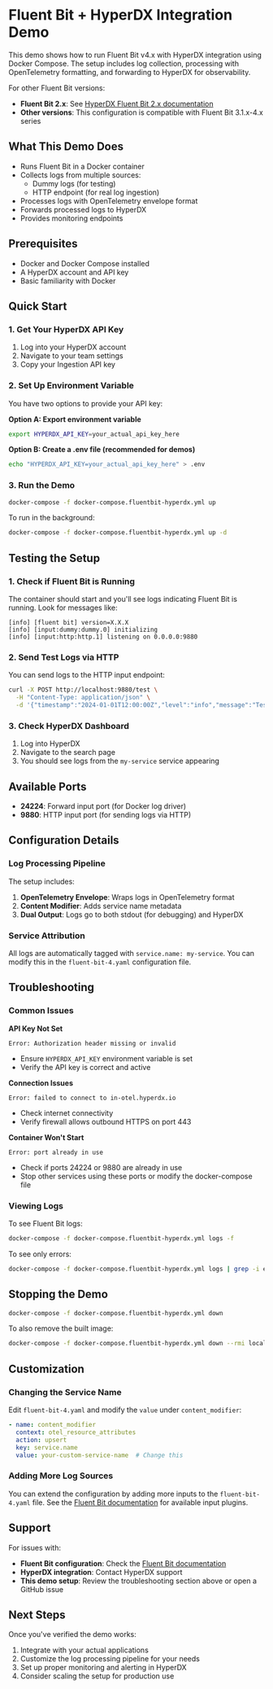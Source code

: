 # Fluent Bit + HyperDX Integration Demo

This demo shows how to run Fluent Bit v4.x with HyperDX integration using Docker Compose. The setup includes log collection, processing with OpenTelemetry formatting, and forwarding to HyperDX for observability.

For other Fluent Bit versions:
- **Fluent Bit 2.x**: See [HyperDX Fluent Bit 2.x documentation](https://www.hyperdx.io/docs/install/fluentbit#fluentbit-2x)
- **Other versions**: This configuration is compatible with Fluent Bit 3.1.x-4.x series

## What This Demo Does

- Runs Fluent Bit in a Docker container
- Collects logs from multiple sources:
  - Dummy logs (for testing)
  - HTTP endpoint (for real log ingestion)
- Processes logs with OpenTelemetry envelope format
- Forwards processed logs to HyperDX
- Provides monitoring endpoints

## Prerequisites

- Docker and Docker Compose installed
- A HyperDX account and API key
- Basic familiarity with Docker

## Quick Start

### 1. Get Your HyperDX API Key

1. Log into your HyperDX account
2. Navigate to your team settings
3. Copy your Ingestion API key

### 2. Set Up Environment Variable

You have two options to provide your API key:

**Option A: Export environment variable**
```bash
export HYPERDX_API_KEY=your_actual_api_key_here
```

**Option B: Create a .env file (recommended for demos)**
```bash
echo "HYPERDX_API_KEY=your_actual_api_key_here" > .env
```

### 3. Run the Demo

```bash
docker-compose -f docker-compose.fluentbit-hyperdx.yml up
```

To run in the background:
```bash
docker-compose -f docker-compose.fluentbit-hyperdx.yml up -d
```

## Testing the Setup

### 1. Check if Fluent Bit is Running

The container should start and you'll see logs indicating Fluent Bit is running. Look for messages like:
```
[info] [fluent bit] version=X.X.X
[info] [input:dummy:dummy.0] initializing
[info] [input:http:http.1] listening on 0.0.0.0:9880
```

### 2. Send Test Logs via HTTP

You can send logs to the HTTP input endpoint:

```bash
curl -X POST http://localhost:9880/test \
  -H "Content-Type: application/json" \
  -d '{"timestamp":"2024-01-01T12:00:00Z","level":"info","message":"Test log from HTTP endpoint"}'
```

### 3. Check HyperDX Dashboard

1. Log into HyperDX
2. Navigate to the search page
3. You should see logs from the `my-service` service appearing

## Available Ports

- **24224**: Forward input port (for Docker log driver)
- **9880**: HTTP input port (for sending logs via HTTP)

## Configuration Details

### Log Processing Pipeline

The setup includes:
1. **OpenTelemetry Envelope**: Wraps logs in OpenTelemetry format
2. **Content Modifier**: Adds service name metadata
3. **Dual Output**: Logs go to both stdout (for debugging) and HyperDX

### Service Attribution

All logs are automatically tagged with `service.name: my-service`. You can modify this in the `fluent-bit-4.yaml` configuration file.

## Troubleshooting

### Common Issues

**API Key Not Set**
```
Error: Authorization header missing or invalid
```
- Ensure `HYPERDX_API_KEY` environment variable is set
- Verify the API key is correct and active

**Connection Issues**
```
Error: failed to connect to in-otel.hyperdx.io
```
- Check internet connectivity
- Verify firewall allows outbound HTTPS on port 443

**Container Won't Start**
```
Error: port already in use
```
- Check if ports 24224 or 9880 are already in use
- Stop other services using these ports or modify the docker-compose file

### Viewing Logs

To see Fluent Bit logs:
```bash
docker-compose -f docker-compose.fluentbit-hyperdx.yml logs -f
```

To see only errors:
```bash
docker-compose -f docker-compose.fluentbit-hyperdx.yml logs | grep -i error
```

## Stopping the Demo

```bash
docker-compose -f docker-compose.fluentbit-hyperdx.yml down
```

To also remove the built image:
```bash
docker-compose -f docker-compose.fluentbit-hyperdx.yml down --rmi local
```

## Customization

### Changing the Service Name

Edit `fluent-bit-4.yaml` and modify the `value` under `content_modifier`:
```yaml
- name: content_modifier
  context: otel_resource_attributes
  action: upsert
  key: service.name
  value: your-custom-service-name  # Change this
```

### Adding More Log Sources

You can extend the configuration by adding more inputs to the `fluent-bit-4.yaml` file. See the [Fluent Bit documentation](https://docs.fluentbit.io/manual/pipeline/inputs) for available input plugins.

## Support

For issues with:
- **Fluent Bit configuration**: Check the [Fluent Bit documentation](https://docs.fluentbit.io/)
- **HyperDX integration**: Contact HyperDX support
- **This demo setup**: Review the troubleshooting section above or open a GitHub issue

## Next Steps

Once you've verified the demo works:
1. Integrate with your actual applications
2. Customize the log processing pipeline for your needs
3. Set up proper monitoring and alerting in HyperDX
4. Consider scaling the setup for production use

